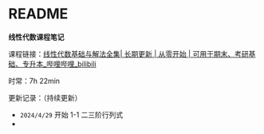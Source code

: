 # README

**线性代数课程笔记**

课程链接：[线性代数基础与解法全集| 长期更新 | 从零开始 | 可用于期末、考研基础、专升本_哔哩哔哩_bilibili](https://www.bilibili.com/video/BV1Et421E7jk/?spm_id_from=333.337.search-card.all.click&vd_source=c2387af39e36e5591e58f7a0cd21bf21)

时常：7h 22min

更新记录：（持续更新）

- `2024/4/29`  开始 1-1 二三阶行列式
- 

